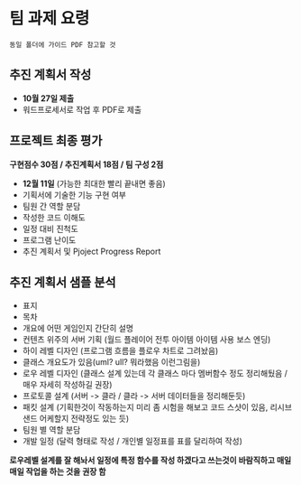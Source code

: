 # 팀 과제 요령

	동일 폴더에 가이드 PDF 참고할 것

## 추진 계획서 작성
- **10월 27일 제출**
- 워드프로세서로 작업 후 PDF로 제출


## 프로젝트 최종 평가
**구현점수 30점 / 추진계획서 18점 / 팀 구성 2점**
- **12월 11일** (가능한 최대한 빨리 끝내면 좋음)
- 기획서에 기술한 기능 구현 여부
- 팀원 간 역할 분담
- 작성한 코드 이해도
- 일정 대비 진척도
- 프로그램 난이도
- 추진 계획서 및 Pjoject Progress Report

## 추진 계획서 샘플 분석
- 표지
- 목차
- 개요에 어떤 게임인지 간단히 설명
- 컨텐츠 위주의 서버 기획 (월드 플레이어 전투 아이템 아이템 사용 보스 엔딩)
- 하이 레벨 디자인 (프로그램 흐름을 플로우 차트로 그려놨음)
- 클래스 개요도가 있음(uml? ull? 뭐라했음 이런그림을)
- 로우 레벨 디자인 (클래스 설계 있는데 각 클래스 마다 멤버함수 정도 정리해뒀음 / 매우 자세히 작성하길 권장)
- 프로토콜 설계 (서버 -> 클라 / 클라 -> 서버 데이터들을 정리해둔듯)
- 패킷 설계 (기획한것이 작동하는지 미리 좀 시험을 해보고 코드 스샷이 있음, 리시브 샌드 어케할지 전략정도 있는 듯)
- 팀원 별 역할 분담 
- 개발 일정 (달력 형태로 작성 / 개인별 일정표를 표를 달리하여 작성)

**로우레벨 설계를 잘 해놔서 일정에 특정 함수를 작성 하겠다고 쓰는것이 바람직하고 매일매일 작업을 하는 것을 권장 함**
